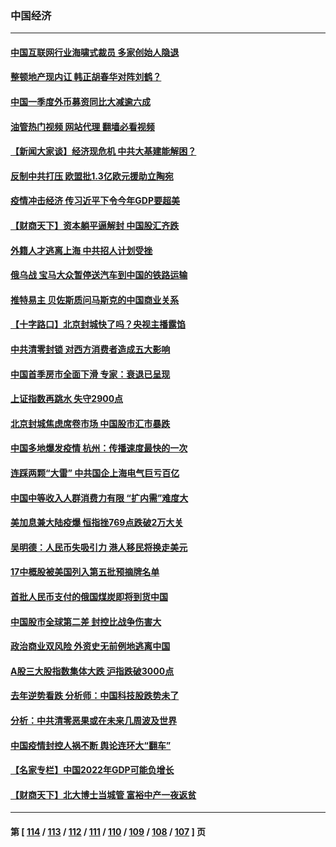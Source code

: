 ### 中国经济
---
#### [中国互联网行业海啸式裁员 多家创始人隐退](../../pages/ncid283/n13721870.md?04280045) 
#### [整顿地产现内讧 韩正胡春华对阵刘鹤？](../../pages/ncid283/n13721863.md?04280045) 
#### [中国一季度外币募资同比大减逾六成](../../pages/ncid283/n13721868.md?04280045) 
#### [油管热门视频 网站代理 翻墙必看视频](http://209.222.30.114:81/youtube.html?04280045)
#### [【新闻大家谈】经济现危机 中共大基建能解困？](../../pages/ncid283/n13721784.md?04280045) 
#### [反制中共打压 欧盟批1.3亿欧元援助立陶宛](../../pages/ncid283/n13721708.md?04280045) 
#### [疫情冲击经济 传习近平下令今年GDP要超美](../../pages/ncid283/n13721445.md?04280045) 
#### [【财商天下】资本躺平逼解封 中国股汇齐跌](../../pages/ncid283/n13721272.md?04280045) 
#### [外籍人才逃离上海 中共招人计划受挫](../../pages/ncid283/n13721184.md?04280045) 
#### [俄乌战 宝马大众暂停送汽车到中国的铁路运输](../../pages/ncid283/n13721133.md?04280045) 
#### [推特易主 贝佐斯质问马斯克的中国商业关系](../../pages/ncid283/n13721162.md?04280045) 
#### [【十字路口】北京封城快了吗？央视主播露馅](../../pages/ncid283/n13721080.md?04280045) 
#### [中共清零封锁 对西方消费者造成五大影响](../../pages/ncid283/n13721086.md?04280045) 
#### [中国首季房市全面下滑 专家：衰退已呈现](../../pages/ncid283/n13720590.md?04280045) 
#### [上证指数再跳水 失守2900点](../../pages/ncid283/n13720935.md?04280045) 
#### [北京封城焦虑席卷市场 中国股市汇市暴跌](../../pages/ncid283/n13720464.md?04280045) 
#### [中国多地爆发疫情 杭州：传播速度最快的一次](../../pages/ncid283/n13720578.md?04280045) 
#### [连踩两颗“大雷” 中共国企上海电气巨亏百亿](../../pages/ncid283/n13720372.md?04280045) 
#### [中国中等收入人群消费力有限 “扩内需”难度大](../../pages/ncid283/n13720359.md?04280045) 
#### [美加息兼大陆疫爆 恒指挫769点跌破2万大关](../../pages/ncid283/n13720493.md?04280045) 
#### [吴明德：人民币失吸引力 港人移民将换走美元](../../pages/ncid283/n13720135.md?04280045) 
#### [17中概股被美国列入第五批预摘牌名单](../../pages/ncid283/n13720347.md?04280045) 
#### [首批人民币支付的俄国煤炭即将到货中国](../../pages/ncid283/n13720391.md?04280045) 
#### [中国股市全球第二差 封控比战争伤害大](../../pages/ncid283/n13720380.md?04280045) 
#### [政治商业双风险 外资史无前例地逃离中国](../../pages/ncid283/n13720271.md?04280045) 
#### [A股三大股指数集体大跌 沪指跌破3000点](../../pages/ncid283/n13720054.md?04280045) 
#### [去年逆势看跌 分析师：中国科技股跌势未了](../../pages/ncid283/n13719694.md?04280045) 
#### [分析：中共清零恶果或在未来几周波及世界](../../pages/ncid283/n13719436.md?04280045) 
#### [中国疫情封控人祸不断 舆论连环大“翻车”](../../pages/ncid283/n13718897.md?04280045) 
#### [【名家专栏】中国2022年GDP可能负增长](../../pages/ncid283/n13718525.md?04280045) 
#### [【财商天下】北大博士当城管 富裕中产一夜返贫](../../pages/ncid283/n13718664.md?04280045) 

---
#### 第 [ [114](./114.md?04280045) / [113](./113.md?04280045) / [112](./112.md?04280045) / [111](./111.md?04280045) / [110](./110.md?04280045) / [109](./109.md?04280045) / [108](./108.md?04280045) / [107](./107.md?04280045) ] 页
